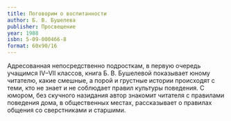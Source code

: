 ```yaml
---
title: Поговорим о воспитанности
author: Б. В. Бушелева
publisher: Просвещение
year: 1988
isbn: 5-09-000466-8
format: 60x90/16
---
```


Адресованная непосредственно подросткам, в первую очередь учащимся IV–VII классов, книга Б. В. Бушелевой показывает юному читателю, какие смешные, а порой и грустные истории происходят с теми, кто не знает и не соблюдает правил культуры поведения. С юмором, без скучного назидания автор знакомит читателя с правилами поведения дома, в общественных местах, рассказывает о правилах общения со сверстниками и старшими.
